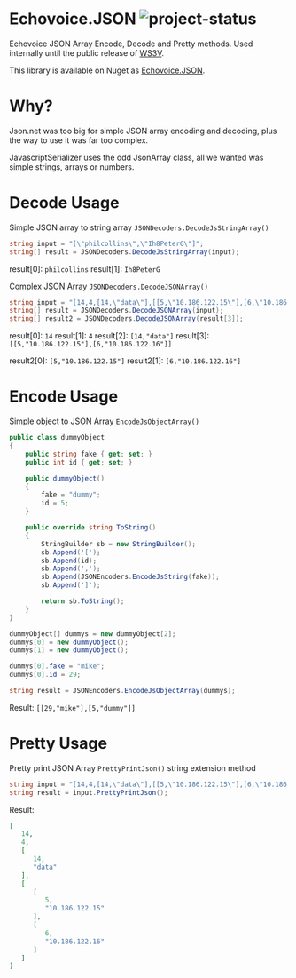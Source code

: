 Echovoice.JSON ![project-status](http://stillmaintained.com/echovoice/Echovoice.JSON.png)
==============

Echovoice JSON Array Encode, Decode and Pretty methods. Used internally until the public release of [WS3V](http://ws3v.org).

This library is available on Nuget as [Echovoice.JSON](https://www.nuget.org/packages/Echovoice.JSON/).


Why?
============================

Json.net was too big for simple JSON array encoding and decoding, plus the way to use it was far too complex.

JavascriptSerializer uses the odd JsonArray class, all we wanted was simple strings, arrays or numbers.


Decode Usage
============================

Simple JSON array to string array ```JSONDecoders.DecodeJsStringArray()```

```csharp
string input = "[\"philcollins\",\"Ih8PeterG\"]";
string[] result = JSONDecoders.DecodeJsStringArray(input);
```

result[0]: ```philcollins```
result[1]: ```Ih8PeterG```

Complex JSON Array ```JSONDecoders.DecodeJSONArray()```

```csharp
string input = "[14,4,[14,\"data\"],[[5,\"10.186.122.15\"],[6,\"10.186.122.16\"]]]";
string[] result = JSONDecoders.DecodeJSONArray(input);
string[] result2 = JSONDecoders.DecodeJSONArray(result[3]);
```

result[0]: ```14```
result[1]: ```4```
result[2]: ```[14,"data"]```
result[3]: ```[[5,"10.186.122.15"],[6,"10.186.122.16"]]```


result2[0]: ```[5,"10.186.122.15"]```
result2[1]: ```[6,"10.186.122.16"]```


Encode Usage
============================

Simple object to JSON Array ```EncodeJsObjectArray()```

```csharp
public class dummyObject
{
    public string fake { get; set; }
    public int id { get; set; }

    public dummyObject()
    {
        fake = "dummy";
        id = 5;
    }

    public override string ToString()
    {
        StringBuilder sb = new StringBuilder();
        sb.Append('[');
        sb.Append(id);
        sb.Append(',');
        sb.Append(JSONEncoders.EncodeJsString(fake));
        sb.Append(']');

        return sb.ToString();
    }
}

dummyObject[] dummys = new dummyObject[2];
dummys[0] = new dummyObject();
dummys[1] = new dummyObject();

dummys[0].fake = "mike";
dummys[0].id = 29;

string result = JSONEncoders.EncodeJsObjectArray(dummys);
```

Result: ```[[29,"mike"],[5,"dummy"]]```


Pretty Usage
============================

Pretty print JSON Array ```PrettyPrintJson()``` string extension method

```csharp
string input = "[14,4,[14,\"data\"],[[5,\"10.186.122.15\"],[6,\"10.186.122.16\"]]]";
string result = input.PrettyPrintJson();
```

Result:
```json
[
   14,
   4,
   [
      14,
      "data"
   ],
   [
      [
         5,
         "10.186.122.15"
      ],
      [
         6,
         "10.186.122.16"
      ]
   ]
]
```

